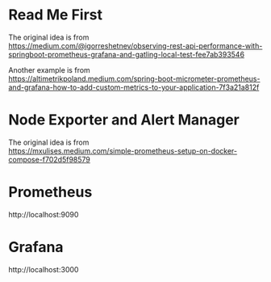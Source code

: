 # Read Me First

The original idea is from  
https://medium.com/@igorreshetnev/observing-rest-api-performance-with-springboot-prometheus-grafana-and-gatling-local-test-fee7ab393546

Another example is from  
https://altimetrikpoland.medium.com/spring-boot-micrometer-prometheus-and-grafana-how-to-add-custom-metrics-to-your-application-7f3a21a812f

# Node Exporter and Alert Manager

The original idea is from  
https://mxulises.medium.com/simple-prometheus-setup-on-docker-compose-f702d5f98579

# Prometheus

http://localhost:9090

# Grafana

http://localhost:3000

